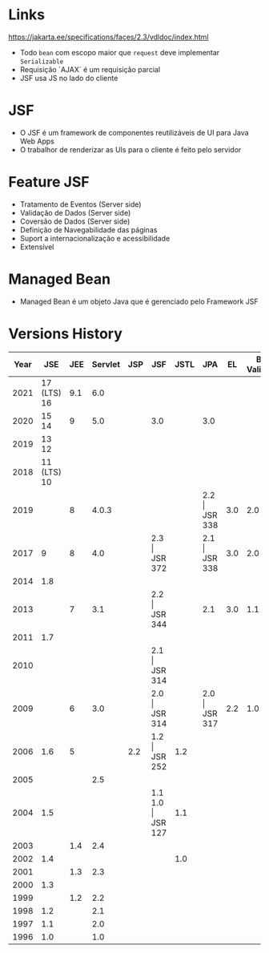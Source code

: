 # Links
https://jakarta.ee/specifications/faces/2.3/vdldoc/index.html

- Todo `bean` com escopo maior que `request` deve implementar `Serializable`
- Requisição ´AJAX´ é um requisição parcial
- JSF usa JS no lado do cliente

# JSF
- O JSF é um framework de componentes reutilizáveis de UI para Java Web Apps
- O trabalhor de renderizar as UIs para o cliente é feito pelo servidor

# Feature JSF
-  Tratamento de Eventos (Server side)
-  Validação de Dados (Server side)
-  Coversão de Dados (Server side)
-  Definição de Navegabilidade das páginas
-  Suport a internacionalização e acessibilidade
-  Extensível

# Managed Bean
- Managed Bean é um objeto Java que é gerenciado pelo Framework JSF

# Versions History
| Year | JSE            | JEE | Servlet | JSP | JSF                   | JSTL | JPA            | EL  | Bean Validation |
|------|----------------|-----|---------|-----|-----------------------|------|----------------|-----|-----------------|
| 2021 | 17 (LTS)<br>16 | 9.1 | 6.0     |     |                       |      |                |     |                 |
| 2020 | 15<br>14       | 9   | 5.0     |     | 3.0                   |      | 3.0            |     |                 |
| 2019 | 13<br>12       |     |         |     |                       |      |                |     |                 |
| 2018 | 11 (LTS)<br>10 |     |         |     |                       |      |                |     |                 |
| 2019 |                | 8   | 4.0.3   |     |                       |      | 2.2 \| JSR 338 | 3.0 | 2.0             |
| 2017 | 9              | 8   | 4.0     |     | 2.3 \| JSR 372        |      | 2.1 \| JSR 338 | 3.0 | 2.0             |
| 2014 | 1.8            |     |         |     |                       |      |                |     |                 |
| 2013 |                | 7   | 3.1     |     | 2.2 \| JSR 344        |      | 2.1            | 3.0 | 1.1             |
| 2011 | 1.7            |     |         |     |                       |      |                |     |                 |
| 2010 |                |     |         |     | 2.1 \| JSR 314        |      |                |     |                 |
| 2009 |                | 6   | 3.0     |     | 2.0 \| JSR 314        |      | 2.0 \| JSR 317 | 2.2 | 1.0             |
| 2006 | 1.6            | 5   |         | 2.2 | 1.2 \| JSR 252        | 1.2  |                |     |                 |
| 2005 |                |     | 2.5     |     |                       |      |                |     |                 |
| 2004 | 1.5            |     |         |     | 1.1<br>1.0 \| JSR 127 | 1.1  |                |     |                 |
| 2003 |                | 1.4 | 2.4     |     |                       |      |                |     |                 |
| 2002 | 1.4            |     |         |     |                       | 1.0  |                |     |                 |
| 2001 |                | 1.3 | 2.3     |     |                       |      |                |     |                 |
| 2000 | 1.3            |     |         |     |                       |      |                |     |                 |
| 1999 |                | 1.2 | 2.2     |     |                       |      |                |     |                 |
| 1998 | 1.2            |     | 2.1     |     |                       |      |                |     |                 |
| 1997 | 1.1            |     | 2.0     |     |                       |      |                |     |                 |
| 1996 | 1.0            |     | 1.0     |     |                       |      |                |     |                 |

